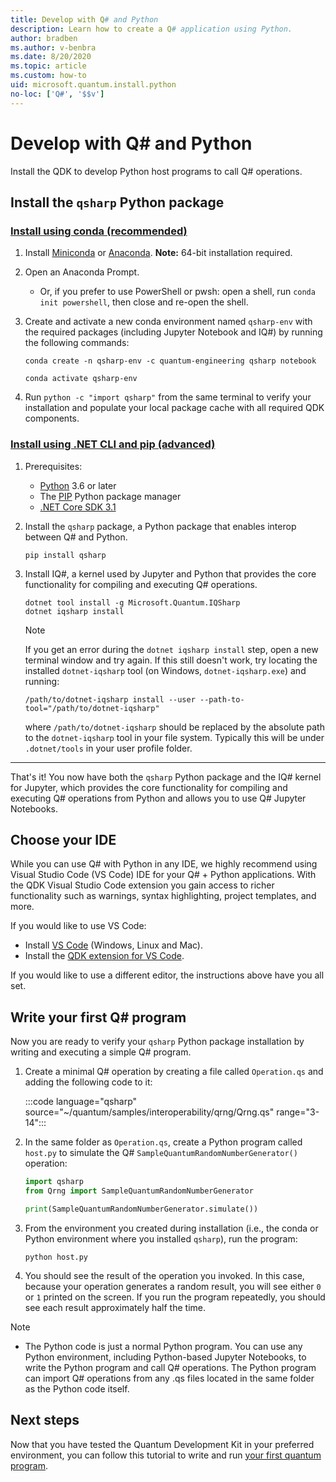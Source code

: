 ```yaml
---
title: Develop with Q# and Python
description: Learn how to create a Q# application using Python.
author: bradben
ms.author: v-benbra
ms.date: 8/20/2020
ms.topic: article
ms.custom: how-to
uid: microsoft.quantum.install.python
no-loc: ['Q#', '$$v']
---
```


# Develop with Q# and Python

Install the QDK to develop Python host programs to call Q# operations.

## Install the `qsharp` Python package

### [Install using conda (recommended)](#tab/tabid-conda)

1. Install [Miniconda](https://docs.conda.io/en/latest/miniconda.html) or [Anaconda](https://www.anaconda.com/products/individual#Downloads). **Note:** 64-bit installation required.

1. Open an Anaconda Prompt.

   - Or, if you prefer to use PowerShell or pwsh: open a shell, run `conda init powershell`, then close and re-open the shell.

1. Create and activate a new conda environment named `qsharp-env` with the required packages (including Jupyter Notebook and IQ#) by running the following commands:

    ```
    conda create -n qsharp-env -c quantum-engineering qsharp notebook

    conda activate qsharp-env
    ```

1. Run `python -c "import qsharp"` from the same terminal to verify your installation and populate your local package cache with all required QDK components.

### [Install using .NET CLI and pip (advanced)](#tab/tabid-dotnetcli)

1. Prerequisites:

    - [Python](https://www.python.org/downloads/) 3.6 or later
    - The [PIP](https://pip.pypa.io/en/stable/installing) Python package manager
    - [.NET Core SDK 3.1](https://dotnet.microsoft.com/download/dotnet-core/3.1)


1. Install the `qsharp` package, a Python package that enables interop between Q# and Python.

    ```
    pip install qsharp
    ```

1. Install IQ#, a kernel used by Jupyter and Python that provides the core functionality for compiling and executing Q# operations.

    ```dotnetcli
    dotnet tool install -g Microsoft.Quantum.IQSharp
    dotnet iqsharp install
    ```

    > [!NOTE]
    > If you get an error during the `dotnet iqsharp install` step, open a new terminal window and try again.
    > If this still doesn't work, try locating the installed `dotnet-iqsharp` tool (on Windows, `dotnet-iqsharp.exe`) and running:
    > ```
    > /path/to/dotnet-iqsharp install --user --path-to-tool="/path/to/dotnet-iqsharp"
    > ```
    > where `/path/to/dotnet-iqsharp` should be replaced by the absolute path to the `dotnet-iqsharp` tool in your file system.
    > Typically this will be under `.dotnet/tools` in your user profile folder.
    
***

That's it! You now have both the `qsharp` Python package and the IQ# kernel for Jupyter, which provides the core functionality for compiling and executing Q# operations from Python and allows you to use Q# Jupyter Notebooks.

## Choose your IDE

While you can use Q# with Python in any IDE, we highly recommend using Visual Studio Code (VS Code) IDE for your Q# + Python applications. With the QDK Visual Studio Code extension you gain access to richer functionality such as warnings, syntax highlighting, project templates, and more.

If you would like to use VS Code:

- Install [VS Code](https://code.visualstudio.com/download) (Windows, Linux and Mac).
- Install the [QDK extension for VS Code](https://marketplace.visualstudio.com/items?itemName=quantum.quantum-devkit-vscode).

If you would like to use a different editor, the instructions above have you all set.

## Write your first Q# program

Now you are ready to verify your `qsharp` Python package installation by writing and executing a simple Q# program.

1. Create a minimal Q# operation by creating a file called `Operation.qs` and adding the following code to it:

    :::code language="qsharp" source="~/quantum/samples/interoperability/qrng/Qrng.qs" range="3-14":::

1. In the same folder as `Operation.qs`, create a Python program called `host.py` to simulate the Q# `SampleQuantumRandomNumberGenerator()` operation:

    ```python
    import qsharp
    from Qrng import SampleQuantumRandomNumberGenerator

    print(SampleQuantumRandomNumberGenerator.simulate())
    ```

1. From the environment you created during installation (i.e., the conda or Python environment where you installed `qsharp`), run the program:

    ```
    python host.py
    ```

1. You should see the result of the operation you invoked. In this case, because your operation generates a random result, you will see either `0` or `1` printed on the screen. If you run the program repeatedly, you should see each result approximately half the time.

> [!NOTE]
> * The Python code is just a normal Python program. You can use any Python environment, including Python-based Jupyter Notebooks, to write the Python program and call Q# operations. The Python program can import Q# operations from any .qs files located in the same folder as the Python code itself.

## Next steps

Now that you have tested the Quantum Development Kit in your preferred environment, you can follow this tutorial to write and run [your first quantum program](xref:microsoft.quantum.quickstarts.qrng).
